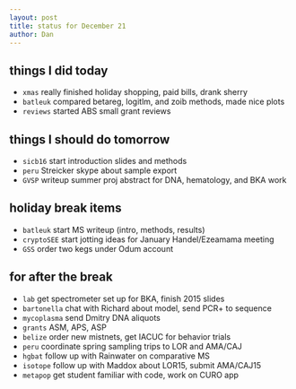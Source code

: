 ```yaml
---
layout: post
title: status for December 21
author: Dan
---
```


## things I did today

* `xmas` really finished holiday shopping, paid bills, drank sherry
* `batleuk` compared betareg, logitlm, and zoib methods, made nice plots
* `reviews` started ABS small grant reviews

## things I should do tomorrow
* `sicb16` start introduction slides and methods
* `peru` Streicker skype about sample export
* `GVSP` writeup summer proj abstract for DNA, hematology, and BKA work

## holiday break items 
* `batleuk` start MS writeup (intro, methods, results)
* `cryptoSEE` start jotting ideas for January Handel/Ezeamama meeting
* `GSS` order two kegs under Odum account

## for after the break
* `lab` get spectrometer set up for BKA, finish 2015 slides
* `bartonella` chat with Richard about model, send PCR+ to sequence
* `mycoplasma` send Dmitry DNA aliquots
* `grants` ASM, APS, ASP
* `belize` order new mistnets, get IACUC for behavior trials
* `peru` coordinate spring sampling trips to LOR and AMA/CAJ
* `hgbat` follow up with Rainwater on comparative MS
* `isotope` follow up with Maddox about LOR15, submit AMA/CAJ15
* `metapop` get student familiar with code, work on CURO app

<i class='fa fa-code' style='color:pink'> </i>
